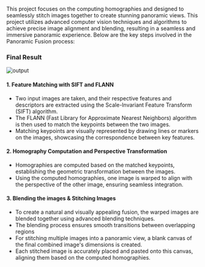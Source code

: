 This project focuses on the computing homographies and designed to seamlessly stitch images together to create stunning panoramic views. This project utilizes advanced computer vision techniques and algorithms to achieve precise image alignment and blending, resulting in a seamless and immersive panoramic experience. Below are the key steps involved in the Panoramic Fusion process:

### Final Result
![output](https://github.com/tathya7/Panormaic-Fusion/assets/105652825/26a6c34e-3933-4828-a7df-6ec0bb3c0b0c)




#### 1. Feature Matching with SIFT and FLANN

- Two input images are taken, and their respective features and descriptors are extracted using the Scale-Invariant Feature Transform (SIFT) algorithm.
- The FLANN (Fast Library for Approximate Nearest Neighbors) algorithm is then used to match the keypoints between the two images.
- Matching keypoints are visually represented by drawing lines or markers on the images, showcasing the correspondence between key features.


#### 2. Homography Computation and Perspective Transformation

- Homographies are computed based on the matched keypoints, establishing the geometric transformation between the images.
- Using the computed homographies, one image is warped to align with the perspective of the other image, ensuring seamless integration.


#### 3. Blending the images & Stitching Images

- To create a natural and visually appealing fusion, the warped images are blended together using advanced blending techniques.
- The blending process ensures smooth transitions between overlapping regions
- For stitching multiple images into a panoramic view, a blank canvas of the final combined image's dimensions is created.
- Each stitched image is accurately placed and pasted onto this canvas, aligning them based on the computed homographies.




